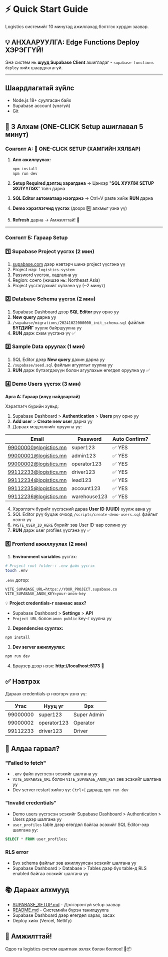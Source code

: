 # ⚡ Quick Start Guide

Logistics системийг 10 минутад ажиллахад бэлтгэх хурдан заавар.

## 💡 АНХААРУУЛГА: Edge Functions Deploy ХЭРЭГГҮЙ!

Энэ систем нь **шууд Supabase Client** ашигладаг - `supabase functions deploy` хийх шаардлагагүй.

---

## Шаардлагатай зүйлс

- Node.js 18+ суулгасан байх
- Supabase account (үнэгүй)
- Git

## 🚀 3 Алхам (ONE-CLICK Setup ашиглавал 5 минут)

### Сонголт A: 🎯 ONE-CLICK SETUP (ХАМГИЙН ХЯЛБАР)

1. **Апп ажиллуулах:**
   ```bash
   npm install
   npm run dev
   ```

2. **Setup Required дэлгэц харагдана** → Цэнхэр "**SQL ХУУЛЖ SETUP ЭХЛҮҮЛЭХ**" товч дарна

3. **SQL Editor автоматаар нээгдэнэ** → Ctrl+V paste хийж **RUN** дарна

4. **Demo хэрэглэгчид үүсгэх** (доорх 4️⃣ алхмыг үзнэ үү)

5. **Refresh** дарна → Амжилттай! 🎉

---

### Сонголт Б: Гараар Setup

### 1️⃣ Supabase Project үүсгэх (2 мин)

1. [supabase.com](https://supabase.com) дээр нэвтэрч шинэ project үүсгэнэ үү
2. Project нэр: `logistics-system`
3. Password үүсгэж, хадгална уу
4. Region: сонго (жишээ нь: Northeast Asia)
5. Project үүсгэгдэхийг хүлээнэ үү (~2 минут)

### 2️⃣ Database Schema үүсгэх (2 мин)

1. Supabase Dashboard дээр **SQL Editor** рүү орно уу
2. **New query** дарна уу
3. `/supabase/migrations/20241022000000_init_schema.sql` файлын **БҮГДИЙГ** хуулж байршуулна уу
4. **RUN** дарж схем үүсгэнэ үү ✅

### 3️⃣ Sample Data оруулах (1 мин)

1. SQL Editor дээр **New query** дахин дарна уу
2. `/supabase/seed.sql` файлын агуулгыг хуулна уу
3. **RUN** дарж бүтээгдэхүүн болон агуулахын өгөгдөл оруулна уу ✅

### 4️⃣ Demo Users үүсгэх (3 мин)

**Арга A: Гараар (илүү найдвартай)**

Хэрэглэгч бүрийн хувьд:

1. Supabase Dashboard > **Authentication** > **Users** рүү орно уу
2. **Add user** > **Create new user** дарна уу
3. Дараах мэдээллийг оруулна уу:

| Email | Password | Auto Confirm? |
|-------|----------|---------------|
| 99000000@logistics.mn | super123 | ✅ YES |
| 99000001@logistics.mn | admin123 | ✅ YES |
| 99000002@logistics.mn | operator123 | ✅ YES |
| 99112233@logistics.mn | driver123 | ✅ YES |
| 99112234@logistics.mn | lead123 | ✅ YES |
| 99112235@logistics.mn | account123 | ✅ YES |
| 99112236@logistics.mn | warehouse123 | ✅ YES |

4. Хэрэглэгч бүрийг үүсгэсний дараа **User ID (UUID)** хуулж авна уу
5. SQL Editor рүү буцаж очоод `/scripts/create-demo-users.sql` файлыг нээнэ үү
6. `PASTE_USER_ID_HERE` бүрийг зөв User ID-аар солино уу
7. **RUN** дарж user profiles үүсгэнэ үү ✅

### 5️⃣ Frontend ажиллуулах (2 мин)

1. **Environment variables** үүсгэх:

```bash
# Project root folder-т .env файл үүсгэх
touch .env
```

`.env` дотор:
```env
VITE_SUPABASE_URL=https://YOUR_PROJECT.supabase.co
VITE_SUPABASE_ANON_KEY=your-anon-key
```

💡 **Project credentials-г хаанаас авах?**
- Supabase Dashboard > **Settings** > **API**
- `Project URL` болон `anon public` key-г хуулна уу

2. **Dependencies суулгах:**

```bash
npm install
```

3. **Dev server ажиллуулах:**

```bash
npm run dev
```

4. Браузер дээр нээх: **http://localhost:5173** 🎉

## ✅ Нэвтрэх

Дараах credentials-р нэвтэрч үзнэ үү:

| Утас | Нууц үг | Эрх |
|------|---------|-----|
| 99000000 | super123 | Super Admin |
| 99000002 | operator123 | Operator |
| 99112233 | driver123 | Driver |

## 🐛 Алдаа гарвал?

### "Failed to fetch"
- `.env` файл үүсгэсэн эсэхийг шалгана уу
- `VITE_SUPABASE_URL` болон `VITE_SUPABASE_ANON_KEY` зөв эсэхийг шалгана уу
- Dev server restart хийнэ үү: `Ctrl+C` дараад `npm run dev`

### "Invalid credentials"  
- Demo users үүсгэсэн эсэхийг Supabase Dashboard > Authentication > Users дээр шалгана уу
- `user_profiles` table дээр өгөгдөл байгаа эсэхийг SQL Editor-ээр шалгана уу:
```sql
SELECT * FROM user_profiles;
```

### RLS error
- Бүх schema файлыг зөв ажиллуулсан эсэхийг шалгана уу
- Supabase Dashboard > Database > Tables дээр бүх table-д RLS enabled байгаа эсэхийг шалгана уу

## 📚 Дараах алхмууд

- [SUPABASE_SETUP.md](./SUPABASE_SETUP.md) - Дэлгэрэнгүй setup заавар
- [README.md](./README.md) - Системийн бүрэн танилцуулга
- Supabase Dashboard дээр өгөгдөл харах, засах
- Deploy хийх (Vercel, Netlify)

## 🎉 Амжилттай!

Одоо та logistics систем ашиглаж эхлэх бэлэн боллоо! 🚚📦